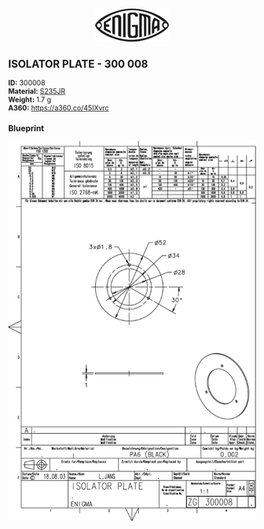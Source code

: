 <!-- PROJECT LOGO -->
<p align="center">
  <a href="https://github.com/AresValley/ENIGMA">
    <img src="../../img/logo.svg" alt="Logo" width="150">
  </a>
</p>

<!-- ABOUT THE PROJECT -->
## ISOLATOR PLATE - 300 008

**ID:** 300008 <br/>
**Material:** [S235JR](https://github.com/AresValley/ENIGMA#pa6) <br/>
**Weight:** 1.7 g <br/>
**A360:** https://a360.co/45IXvrc <br/>

### Blueprint
<img src="BP.png" alt="Blueprint">